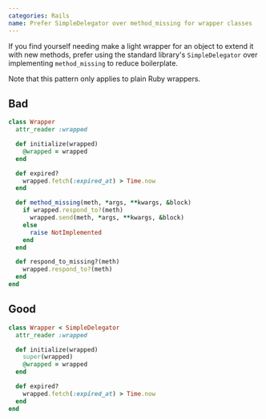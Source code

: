 ```yaml
---
categories: Rails
name: Prefer SimpleDelegator over method_missing for wrapper classes
---
```


If you find yourself needing make a light wrapper for an object to extend it with new methods, prefer using the standard
library's `SimpleDelegator` over implementing `method_missing` to reduce boilerplate.

Note that this pattern only applies to plain Ruby wrappers.

## Bad

```ruby
class Wrapper
  attr_reader :wrapped

  def initialize(wrapped)
    @wrapped = wrapped
  end

  def expired?
    wrapped.fetch(:expired_at) > Time.now
  end

  def method_missing(meth, *args, **kwargs, &block)
    if wrapped.respond_to?(meth)
      wrapped.send(meth, *args, **kwargs, &block)
    else
      raise NotImplemented
    end
  end

  def respond_to_missing?(meth)
    wrapped.respond_to?(meth)
  end
end
```

## Good

```ruby
class Wrapper < SimpleDelegator
  attr_reader :wrapped

  def initialize(wrapped)
    super(wrapped)
    @wrapped = wrapped
  end

  def expired?
    wrapped.fetch(:expired_at) > Time.now
  end
end
```
